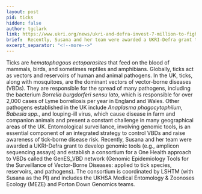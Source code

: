 ```yaml
---
layout: post
pid: ticks
hidden: false
author: tgclark
link: https://www.ukri.org/news/ukri-and-defra-invest-7-million-to-fight-vector-borne-disease/?utm_medium=email&utm_source=govdelivery
brief:  Recently, Susana and her team were awarded a UKRI-Defra grant to develop genomic tools (e.g., amplicon sequencing assays) and establish a consortium for a One Health approach to VBDs called the GenES_VBD network (Genomic Epidemiology Tools for the Surveillance of Vector-Borne Diseases applied to tick species, reservoirs, and pathogens). The consortium is coordinated by LSHTM (with Susana as the PI) and includes the UKHSA Medical Entomology & Zoonoses Ecology (MEZE) and Porton Down Genomics teams.
excerpt_separator: "<!--more-->"
---
```

Ticks are <em>hematophagous ectoparasites</em> that feed on the blood of mammals, birds, and sometimes reptiles and amphibians. Globally, ticks act as vectors and reservoirs of human and animal pathogens. In the UK, ticks, along with mosquitoes, are the dominant vectors of vector-borne diseases (VBDs). They are responsible for the spread of many pathogens, including the bacterium <em>Borrelia burgdorferi sensu lato</em>, which is responsible for over 2,000 cases of Lyme borreliosis per year in England and Wales. Other pathogens established in the UK include <em>Anaplasma phagocytophilum</em>, <em>Babesia spp.</em>, and louping-ill virus, which cause disease in farm and companion animals and present a constant challenge in many geographical areas of the UK. Entomological surveillance, involving genomic tools, is an essential component of an integrated strategy to control VBDs and raise awareness of tick-borne disease risk. Recently, Susana and her team were awarded a UKRI-Defra grant to develop genomic tools (e.g., amplicon sequencing assays) and establish a consortium for a One Health approach to VBDs called the GenES_VBD network (Genomic Epidemiology Tools for the Surveillance of Vector-Borne Diseases: applied to tick species, reservoirs, and pathogens). The consortium is coordinated by LSHTM (with Susana as the PI) and includes the UKHSA Medical Entomology & Zoonoses Ecology (MEZE) and Porton Down Genomics teams.
<!--more-->